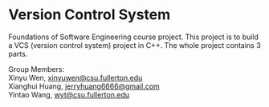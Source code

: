 # Version Control System
Foundations of Software Engineering course project.
This project is to build a VCS (version control system) project in C++. The whole project contains 3 parts.

Group Members:  
Xinyu Wen, xinyuwen@csu.fullerton.edu  
Xianghui Huang, jerryhuang6666@gmail.com  
Yintao Wang, wyt@csu.fullerton.edu  
